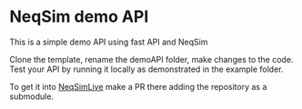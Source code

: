 # NeqSim demo API
This is a simple demo API using fast API and NeqSim

Clone the template, rename the demoAPI folder, make changes to the code. Test your API by running it locally as demonstrated in the example folder. 

To get it into [NeqSimLive](https://github.com/equinor/NeqSimLive) make a PR there adding the repository as a submodule.
